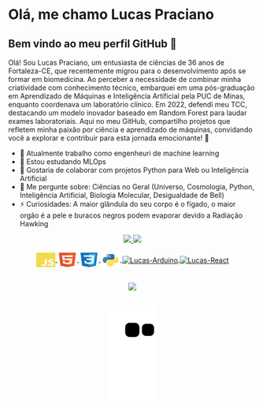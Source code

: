 # Olá, me chamo Lucas Praciano
## Bem vindo ao meu perfil GitHub 👋

Olá! Sou Lucas Praciano, um entusiasta de ciências de 36 anos de Fortaleza-CE, que recentemente migrou para o desenvolvimento após se formar em biomedicina. Ao perceber a necessidade de combinar minha criatividade com conhecimento técnico, embarquei em uma pós-graduação em Aprendizado de Máquinas e Inteligência Artificial pela PUC de Minas, enquanto coordenava um laboratório clínico. Em 2022, defendi meu TCC, destacando um modelo inovador baseado em Random Forest para laudar exames laboratoriais. Aqui no meu GitHub, compartilho projetos que refletem minha paixão por ciência e aprendizado de máquinas, convidando você a explorar e contribuir para esta jornada emocionante! 🚀
 

- 🔭 Atualmente trabalho como engenheuri de machine learning
- 🌱 Estou estudando MLOps
- 👯 Gostaria de colaborar com projetos Python para Web ou Inteligência Artificial
- 💬 Me pergunte sobre: Ciências no Geral (Universo, Cosmologia, Python, Inteligência Artificial, Biologia Molecular, Desigualdade de Bell)
- ⚡ Curiosidades: A maior glândula do seu corpo é o fígado, o maior orgão é a pele e buracos negros podem evaporar devido a Radiação Hawking
 

<div align="center">
  <a href="https://github.com/lspraciano">
  <img height="180em" src="https://github-readme-stats.vercel.app/api?username=lspraciano&show_icons=true&theme=dracula&include_all_commits=true&count_private=true"/>
  <img height="180em" src="https://github-readme-stats.vercel.app/api/top-langs/?username=lspraciano&layout=compact&langs_count=7&theme=dracula"/>
</div>

<div  align="center">   
<div style="display: inline_block"><br>
  <img align="center" alt="Lucas-Js" height="30" width="40" src="https://raw.githubusercontent.com/devicons/devicon/master/icons/javascript/javascript-plain.svg">
  <img align="center" alt="Lucas-HTML" height="30" width="40" src="https://raw.githubusercontent.com/devicons/devicon/master/icons/html5/html5-original.svg">
  <img align="center" alt="Lucas-CSS" height="30" width="40" src="https://raw.githubusercontent.com/devicons/devicon/master/icons/css3/css3-original.svg">
  <img align="center" alt="Lucas-Python" height="30" width="40" src="https://raw.githubusercontent.com/devicons/devicon/master/icons/python/python-original.svg">
  <img align="center" alt="Lucas-Arduino" height="30" width="40" src="https://cdn.jsdelivr.net/gh/devicons/devicon/icons/arduino/arduino-original.svg">
  <img align="center" alt="Lucas-React" height="30" width="40" src="https://cdn.jsdelivr.net/gh/devicons/devicon/icons/react/react-original.svg">
  
</div>
  
  <br> <a href="https://www.linkedin.com/in/lucas-praciano-420552210" target="_blank"><img src="https://img.shields.io/badge/-LinkedIn-%230077B5?style=for-the-badge&logo=linkedin&logoColor=white" target="_blank"></a>  
  
  ##
  
  ![Snake animation](https://github.com/lspraciano/lspraciano/blob/output/github-contribution-grid-snake.svg)
  
</div>  



